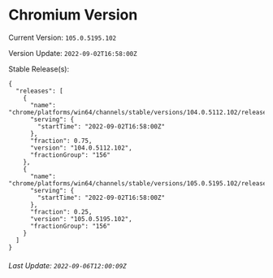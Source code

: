# Chromium Version

Current Version: `105.0.5195.102`

Version Update: `2022-09-02T16:58:00Z`

Stable Release(s):
```
{
  "releases": [
    {
      "name": "chrome/platforms/win64/channels/stable/versions/104.0.5112.102/releases/1662137880",
      "serving": {
        "startTime": "2022-09-02T16:58:00Z"
      },
      "fraction": 0.75,
      "version": "104.0.5112.102",
      "fractionGroup": "156"
    },
    {
      "name": "chrome/platforms/win64/channels/stable/versions/105.0.5195.102/releases/1662137880",
      "serving": {
        "startTime": "2022-09-02T16:58:00Z"
      },
      "fraction": 0.25,
      "version": "105.0.5195.102",
      "fractionGroup": "156"
    }
  ]
}
```

###### Last Update: `2022-09-06T12:00:09Z`
